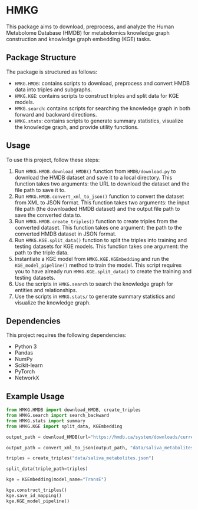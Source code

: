 # HMKG

This package aims to download, preprocess, and analyze the Human Metabolome Database (HMDB) for metabolomics knowledge graph construction and knowledge graph embedding (KGE) tasks.

## Package Structure

The package is structured as follows:

* `HMKG.HMDB`: contains scripts to download, preprocess and convert HMDB data into triples and subgraphs.
* `HMKG.KGE`: contains scripts to construct triples and split data for KGE models.
* `HMKG.search`: contains scripts for searching the knowledge graph in both forward and backward directions.
* `HMKG.stats`: contains scripts to generate summary statistics, visualize the knowledge graph, and provide utility functions.

## Usage

To use this project, follow these steps:

1. Run `HMKG.HMDB.download_HMDB()` function from `HMDB/download.py` to download the HMDB dataset and save it to a local directory. This function takes two arguments: the URL to download the dataset and the file path to save it to.
2. Run `HMKG.HMDB.convert_xml_to_json()` function to convert the dataset from XML to JSON format. This function takes two arguments: the input file path (the downloaded HMDB dataset) and the output file path to save the converted data to.
3. Run `HMKG.HMDB.create_triples()` function to create triples from the converted dataset. This function takes one argument: the path to the converted HMDB dataset in JSON format.
4. Run `HMKG.KGE.split_data()` function to split the triples into training and testing datasets for KGE models. This function takes one argument: the path to the triple data.
5. Instantiate a KGE model from `HMKG.KGE.KGEmbedding` and run the `KGE_model_pipeline()` method to train the model. This script requires you to have already run `HMKG.KGE.split_data()` to create the training and testing datasets.
6. Use the scripts in `HMKG.search` to search the knowledge graph for entities and relationships.
7. Use the scripts in `HMKG.stats/` to generate summary statistics and visualize the knowledge graph.

## Dependencies

This project requires the following dependencies:

* Python 3
* Pandas
* NumPy
* Scikit-learn
* PyTorch
* NetworkX

## Example Usage

```python
from HMKG.HMDB import download_HMDB, create_triples
from HMKG.search import search_backward
from HMKG.stats import summary
from HMKG.KGE import split_data, KGEmbedding

output_path = download_HMDB(url="https://hmdb.ca/system/downloads/current/saliva_metabolites.zip", file_path="data/saliva_metabolites.zip")

output_path = convert_xml_to_json(output_path, "data/saliva_metabolites.json")

triples = create_triples("data/saliva_metabolites.json")

split_data(triple_path=triples)

kge = KGEmbedding(model_name="TransE")

kge.construct_triples()
kge.save_id_mapping()
kge.KGE_model_pipeline()

```
